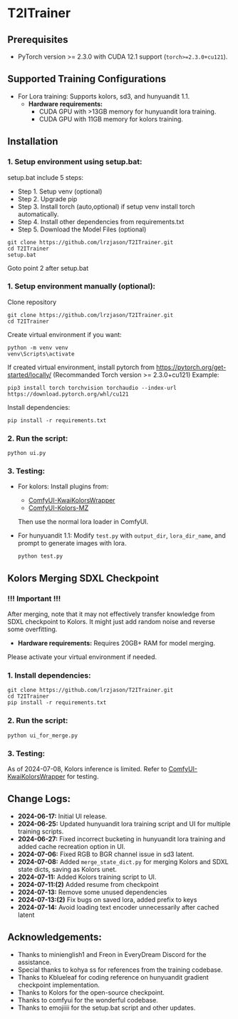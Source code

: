 # T2ITrainer

## Prerequisites
- PyTorch version >= 2.3.0 with CUDA 12.1 support (`torch>=2.3.0+cu121`).

## Supported Training Configurations
- For Lora training: Supports kolors, sd3, and hunyuandit 1.1.
  - **Hardware requirements:**
    - CUDA GPU with >13GB memory for hunyuandit lora training.
    - CUDA GPU with 11GB memory for kolors training.

## Installation
### 1. Setup environment using setup.bat:
setup.bat include 5 steps: 
- Step 1. Setup venv (optional)
- Step 2. Upgrade pip
- Step 3. Install torch (auto,optional) if setup venv install torch automatically.
- Step 4. Install other dependencies from requirements.txt
- Step 5. Download the Model Files (optional)
```
git clone https://github.com/lrzjason/T2ITrainer.git
cd T2ITrainer
setup.bat
```
Goto point 2 after setup.bat

### 1. Setup environment manually (optional):
Clone repository
```
git clone https://github.com/lrzjason/T2ITrainer.git
cd T2ITrainer
```
Create virtual environment if you want:
```
python -m venv venv
venv\Scripts\activate
```
If created virtual environment, install pytorch from https://pytorch.org/get-started/locally/
(Recommanded Torch version >= 2.3.0+cu121)
Example:
```
pip3 install torch torchvision torchaudio --index-url https://download.pytorch.org/whl/cu121
```
Install dependencies:
```
pip install -r requirements.txt
```

### 2. Run the script:
```
python ui.py
```

### 3. Testing:
- For kolors:
  Install plugins from:
  - [ComfyUI-KwaiKolorsWrapper](https://github.com/kijai/ComfyUI-KwaiKolorsWrapper)
  - [ComfyUI-Kolors-MZ](https://github.com/MinusZoneAI/ComfyUI-Kolors-MZ)
  
  Then use the normal lora loader in ComfyUI.

- For hunyuandit 1.1:
  Modify `test.py` with `output_dir`, `lora_dir_name`, and prompt to generate images with lora.
  ```
  python test.py
  ```

## Kolors Merging SDXL Checkpoint

### **!!! Important !!!**
After merging, note that it may not effectively transfer knowledge from SDXL checkpoint to Kolors. It might just add random noise and reverse some overfitting.

- **Hardware requirements:**
  Requires 20GB+ RAM for model merging.

Please activate your virtual environment if needed.

### 1. Install dependencies:
```
git clone https://github.com/lrzjason/T2ITrainer.git
cd T2ITrainer
pip install -r requirements.txt
```

### 2. Run the script:
```
python ui_for_merge.py
```

### 3. Testing:
As of 2024-07-08, Kolors inference is limited. Refer to [ComfyUI-KwaiKolorsWrapper](https://github.com/kijai/ComfyUI-KwaiKolorsWrapper) for testing.

## Change Logs:
- **2024-06-17:** Initial UI release.
- **2024-06-25:** Updated hunyuandit lora training script and UI for multiple training scripts.
- **2024-06-27:** Fixed incorrect bucketing in hunyuandit lora training and added cache recreation option in UI.
- **2024-07-06:** Fixed RGB to BGR channel issue in sd3 latent.
- **2024-07-08:** Added `merge_state_dict.py` for merging Kolors and SDXL state dicts, saving as Kolors unet.
- **2024-07-11:** Added Kolors training script to UI.
- **2024-07-11:(2)** Added resume from checkpoint
- **2024-07-13:** Remove some unused dependencies
- **2024-07-13:(2)** Fix bugs on saved lora, added prefix to keys
- **2024-07-14:** Avoid loading text encoder unnecessarily after cached latent

## Acknowledgements:
- Thanks to minienglish1 and Freon in EveryDream Discord for the assistance.
- Special thanks to kohya ss for references from the training codebase.
- Thanks to Kblueleaf for coding reference on hunyuandit gradient checkpoint implementation.
- Thanks to Kolors for the open-source checkpoint.
- Thanks to comfyui for the wonderful codebase.
- Thanks to emojiiii for the setup.bat script and other updates.